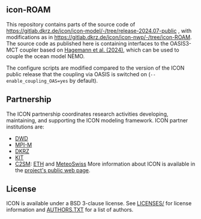 ## icon-ROAM

This repository contains parts of the source code of https://gitlab.dkrz.de/icon/icon-model/-/tree/release-2024.07-public , with modifications as in https://gitlab.dkrz.de/icon/icon-nwp/-/tree/icon-ROAM.
The source code as published here is containing interfaces to the OASIS3-MCT coupler based on [Hagemann et al. (2024)](https://gmd.copernicus.org/articles/17/7815/2024/gmd-17-7815-2024.html), which can be used to couple the ocean model NEMO.

The configure scripts are modified compared to the version of the ICON public release that the coupling via OASIS is switched on (`--enable_coupling_OAS=yes` by default).


## Partnership

The ICON partnership coordinates research activities developing, maintaining, and supporting the ICON modeling framework. 
ICON partner institutions are:
- [DWD](https://www.dwd.de/EN/Home/home_node.html)
- [MPI-M](https://www.mpimet.mpg.de/en/home/)
- [DKRZ](https://www.dkrz.de/en/dkrz-partner-for-climate-research?set_language=en)
- [KIT](https://www.kit.edu/english/index.php)
- [C2SM](https://c2sm.ethz.ch/): [ETH](https://ethz.ch/en.html) and [MeteoSwiss](https://www.meteoswiss.admin.ch/)
More information about ICON is available in the [project's public web page](http://icon-model.org).

## License

ICON is available under a BSD 3-clause license. See [LICENSES/](./LICENSES) for license information and [AUTHORS.TXT](./AUTHORS.TXT) for a list of authors.
